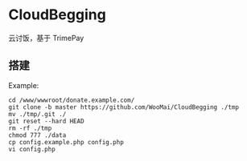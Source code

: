 # CloudBegging
云讨饭，基于 TrimePay

## 搭建
Example:
```
cd /www/wwwroot/donate.example.com/
git clone -b master https://github.com/WooMai/CloudBegging ./tmp
mv ./tmp/.git ./
git reset --hard HEAD
rm -rf ./tmp
chmod 777 ./data
cp config.example.php config.php
vi config.php
```

